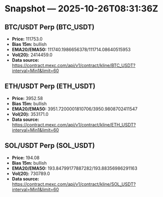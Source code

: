 # Snapshot — 2025-10-26T08:31:36Z

## BTC/USDT Perp (BTC_USDT)
- **Price:** 111753.0
- **Bias 15m:** bullish
- **EMA20/EMA50:** 111740.1986656378/111714.08640515953
- **Vol(20):** 2414459.0
- **Data source:** https://contract.mexc.com/api/v1/contract/kline/BTC_USDT?interval=Min1&limit=60

## ETH/USDT Perp (ETH_USDT)
- **Price:** 3952.58
- **Bias 15m:** bullish
- **EMA20/EMA50:** 3951.7200001810706/3950.9808702411547
- **Vol(20):** 353171.0
- **Data source:** https://contract.mexc.com/api/v1/contract/kline/ETH_USDT?interval=Min1&limit=60

## SOL/USDT Perp (SOL_USDT)
- **Price:** 194.08
- **Bias 15m:** bullish
- **EMA20/EMA50:** 193.84799177887282/193.88356986291163
- **Vol(20):** 730789.0
- **Data source:** https://contract.mexc.com/api/v1/contract/kline/SOL_USDT?interval=Min1&limit=60
